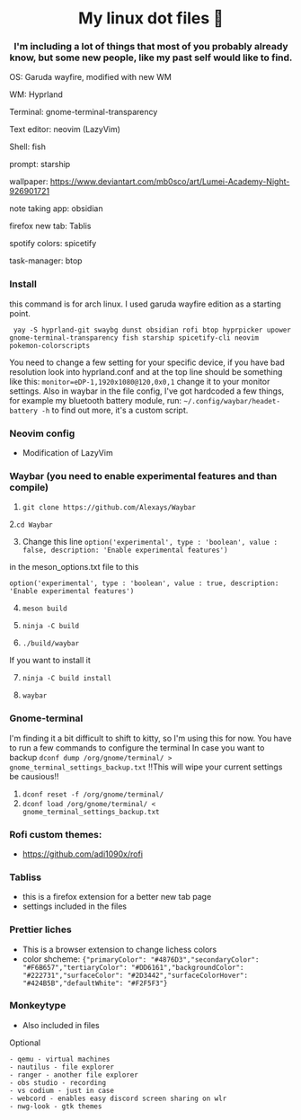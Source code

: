 <div align="center">
    <h1>My linux dot files 🌃</h1>
    <h3>I'm including a lot of things that most of you probably already know, but some new people, like my past self would like to find.</h3>
</div>
OS: Garuda wayfire, modified with new WM

WM: Hyprland

Terminal: gnome-terminal-transparency

Text editor: neovim (LazyVim)

Shell: fish

prompt: starship

wallpaper: https://www.deviantart.com/mb0sco/art/Lumei-Academy-Night-926901721

note taking app: obsidian

firefox new tab: Tablis

spotify colors: spicetify

task-manager: btop

### Install
this command is for arch linux. I used garuda wayfire edition as a starting point.

` yay -S hyprland-git swaybg dunst obsidian rofi btop hyprpicker upower gnome-terminal-transparency fish starship spicetify-cli neovim pokemon-colorscripts`

You need to change a few setting for your specific device, if you have bad resolution look into hyprland.conf and at the top line should be something like this: `monitor=eDP-1,1920x1080@120,0x0,1` change it to your monitor settings. Also in waybar in the file config, I've got hardcoded a few things, for example my bluetooth battery module, run: `~/.config/waybar/headet-battery -h` to find out more, it's a custom script.

### Neovim config
- Modification of LazyVim

### Waybar (you need to enable experimental features and than compile)

1. `git clone https://github.com/Alexays/Waybar`

 2.`cd Waybar`

3. Change this line 
`option('experimental', type : 'boolean', value : false, description: 'Enable experimental features')`

in the meson_options.txt file to this

 `option('experimental', type : 'boolean', value : true, description: 'Enable experimental features')`
 
4. `meson build`

5. `ninja -C build`

6. `./build/waybar`

 If you want to install it
 
7. `ninja -C build install`

8. `waybar`

### Gnome-terminal
I'm finding it a bit difficult to shift to kitty, so I'm using this for now. You have to run a few commands to configure the terminal
In case you want to backup
`dconf dump /org/gnome/terminal/ > gnome_terminal_settings_backup.txt`
‼️This will wipe your current settings be causious‼️
1. `dconf reset -f /org/gnome/terminal/`
2. `dconf load /org/gnome/terminal/ < gnome_terminal_settings_backup.txt`

### Rofi custom themes:
- https://github.com/adi1090x/rofi

### Tabliss
- this is a firefox extension for a better new tab page
- settings included in the files

### Prettier liches
- This is a browser extension to change lichess colors
- color shcheme:
`{"primaryColor": "#4876D3","secondaryColor": "#F6B657","tertiaryColor": "#DD6161","backgroundColor": "#222731","surfaceColor": "#2D3442","surfaceColorHover": "#424B5B","defaultWhite": "#F2F5F3"}`

### Monkeytype
- Also included in files

Optional 

	- qemu - virtual machines 
	- nautilus - file explorer
	- ranger - another file explorer
	- obs studio - recording
	- vs codium - just in case
	- webcord - enables easy discord screen sharing on wlr
	- nwg-look - gtk themes
